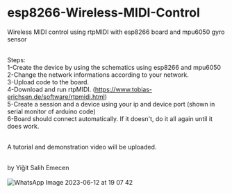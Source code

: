 # esp8266-Wireless-MIDI-Control
Wireless MIDI control using rtpMIDI with esp8266 board and mpu6050 gyro sensor<br><br>

Steps:<br>
1-Create the device by using the schematics using esp8266 and mpu6050<br>
2-Change the network informations according to your network.<br>
3-Upload code to the board.<br>
4-Download and run rtpMIDI. (https://www.tobias-erichsen.de/software/rtpmidi.html)<br>
5-Create a session and a device using your ip and device port (shown in serial monitor of arduino code)<br>
6-Board should connect automatically. If it doesn't, do it all again until it does work. <br><br>

A tutorial and demonstration video will be uploaded.<br><br>

by Yiğit Salih Emecen<br><br>
![WhatsApp Image 2023-06-12 at 19 07 42](https://github.com/YigitSalihEmecen/esp8266-Wireless-MIDI-Control/assets/80755434/ad97d4df-f1b1-4815-beee-84955b1f4c48)
